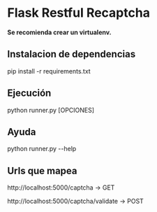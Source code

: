 <h1>Flask Restful Recaptcha</h1>

<b>Se recomienda crear un virtualenv.</b>

<h2>Instalacion de dependencias</h2>

pip install -r requirements.txt

<h2>Ejecución</h2>

python runner.py [OPCIONES]

<h2>Ayuda</h2>

python runner.py --help

<h2>Urls que mapea</h2>

http://localhost:5000/captcha -> GET

http://localhost:5000/captcha/validate -> POST



 
